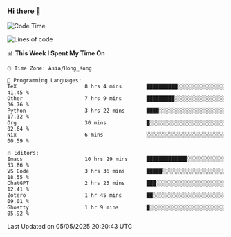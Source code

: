 ### Hi there 👋

<!--
**nicehiro/nicehiro** is a ✨ _special_ ✨ repository because its `README.md` (this file) appears on your GitHub profile.

Here are some ideas to get you started:

- 🔭 I’m currently working on ...
- 🌱 I’m currently learning ...
- 👯 I’m looking to collaborate on ...
- 🤔 I’m looking for help with ...
- 💬 Ask me about ...
- 📫 How to reach me: ...
- 😄 Pronouns: ...
- ⚡ Fun fact: ...
-->

<!--START_SECTION:waka-->
![Code Time](http://img.shields.io/badge/Code%20Time-620%20hrs%2049%20mins-blue)

![Lines of code](https://img.shields.io/badge/From%20Hello%20World%20I%27ve%20Written-1.7%20million%20lines%20of%20code-blue)

📊 **This Week I Spent My Time On** 

```text
🕑︎ Time Zone: Asia/Hong_Kong

💬 Programming Languages: 
TeX                      8 hrs 4 mins        ██████████░░░░░░░░░░░░░░░   41.45 % 
Other                    7 hrs 9 mins        █████████░░░░░░░░░░░░░░░░   36.76 % 
Python                   3 hrs 22 mins       ████░░░░░░░░░░░░░░░░░░░░░   17.32 % 
Org                      30 mins             █░░░░░░░░░░░░░░░░░░░░░░░░   02.64 % 
Nix                      6 mins              ░░░░░░░░░░░░░░░░░░░░░░░░░   00.59 % 

🔥 Editors: 
Emacs                    10 hrs 29 mins      █████████████░░░░░░░░░░░░   53.86 % 
VS Code                  3 hrs 36 mins       █████░░░░░░░░░░░░░░░░░░░░   18.55 % 
ChatGPT                  2 hrs 25 mins       ███░░░░░░░░░░░░░░░░░░░░░░   12.41 % 
Zotero                   1 hr 45 mins        ██░░░░░░░░░░░░░░░░░░░░░░░   09.01 % 
Ghostty                  1 hr 9 mins         █░░░░░░░░░░░░░░░░░░░░░░░░   05.92 % 
```


 Last Updated on 05/05/2025 20:20:43 UTC
<!--END_SECTION:waka-->
